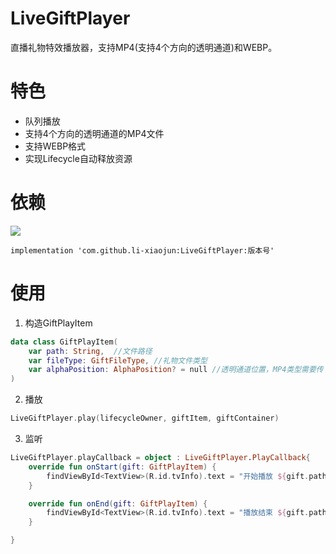 # LiveGiftPlayer
直播礼物特效播放器，支持MP4(支持4个方向的透明通道)和WEBP。

# 特色
- 队列播放
- 支持4个方向的透明通道的MP4文件
- 支持WEBP格式
- 实现Lifecycle自动释放资源

# 依赖

[![](https://jitpack.io/v/li-xiaojun/LiveGiftPlayer.svg)](https://jitpack.io/#li-xiaojun/LiveGiftPlayer)
```
implementation 'com.github.li-xiaojun:LiveGiftPlayer:版本号'
```

# 使用
1. 构造GiftPlayItem
```kotlin
data class GiftPlayItem(
    var path: String,  //文件路径
    var fileType: GiftFileType, //礼物文件类型
    var alphaPosition: AlphaPosition? = null //透明通道位置，MP4类型需要传
)
```

2. 播放
```kotlin
LiveGiftPlayer.play(lifecycleOwner, giftItem, giftContainer)
```

3. 监听
```kotlin
LiveGiftPlayer.playCallback = object : LiveGiftPlayer.PlayCallback{
    override fun onStart(gift: GiftPlayItem) {
        findViewById<TextView>(R.id.tvInfo).text = "开始播放 ${gift.path} 透明通道：${gift.alphaPosition}"
    }

    override fun onEnd(gift: GiftPlayItem) {
        findViewById<TextView>(R.id.tvInfo).text = "播放结束 ${gift.path} 透明通道：${gift.alphaPosition}"
    }

}
```